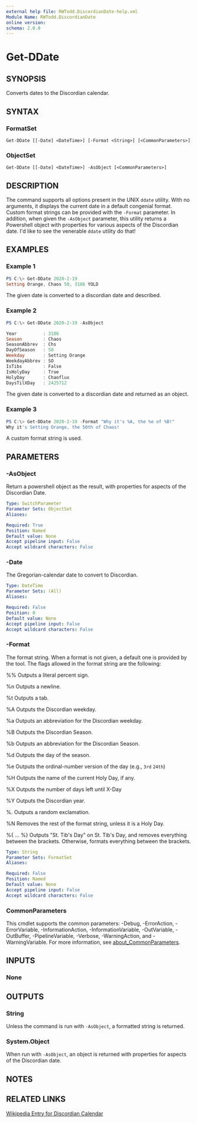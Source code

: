 ```yaml
---
external help file: RWTodd.DiscordianDate-help.xml
Module Name: RWTodd.DiscordianDate
online version:
schema: 2.0.0
---
```


# Get-DDate

## SYNOPSIS
Converts dates to the Discordian calendar.

## SYNTAX

### FormatSet
```
Get-DDate [[-Date] <DateTime>] [-Format <String>] [<CommonParameters>]
```

### ObjectSet
```
Get-DDate [[-Date] <DateTime>] -AsObject [<CommonParameters>]
```

## DESCRIPTION
The command supports all options present in the UNIX `ddate` utility.  With no arguments, it displays the current date in a default congenial format.  Custom format strings can be provided with the `-Format` parameter. In addition, when given the `-AsObject` parameter, this utility returns a Powershell object with properties for various aspects of the Discordian date. I'd like to see the venerable `ddate` utility do that!

## EXAMPLES

### Example 1
```powershell
PS C:\> Get-DDate 2020-2-19
Setting Orange, Chaos 50, 3186 YOLD
```

The given date is converted to a discordian date and described.

### Example 2
```powershell
PS C:\> Get-DDate 2020-2-19 -AsObject

Year          : 3186
Season        : Chaos
SeasonAbbrev  : Chs
DayOfSeason   : 50
Weekday       : Setting Orange
WeekdayAbbrev : SO
IsTibs        : False
IsHolyDay     : True
HolyDay       : Chaoflux
DaysTilXDay   : 2425712
```

The given date is converted to a discordian date and
 returned as an object.

### Example 3
```powershell
PS C:\> Get-DDate 2020-2-19 -Format "Why it's %A, the %e of %B!"
Why it's Setting Orange, the 50th of Chaos!
```

A custom format string is used.

## PARAMETERS

### -AsObject
Return a powershell object as the result, with properties for
aspects of the Discordian Date.

```yaml
Type: SwitchParameter
Parameter Sets: ObjectSet
Aliases:

Required: True
Position: Named
Default value: None
Accept pipeline input: False
Accept wildcard characters: False
```

### -Date
The Gregorian-calendar date to convert to Discordian.

```yaml
Type: DateTime
Parameter Sets: (All)
Aliases:

Required: False
Position: 0
Default value: None
Accept pipeline input: False
Accept wildcard characters: False
```

### -Format
The format string. When a format is not given, a default one is provided by the tool.  The flags allowed in the format string are the following:

%% Outputs a literal percent sign.

%n Outputs a newline.

%t Outputs a tab.

%A Outputs the Discordian weekday.

%a Outputs an abbreviation for the Discordian weekday.

%B Outputs the Discordian Season.

%b Outputs an abbreviation for the Discordian Season.

%d Outputs the day of the season.

%e Outputs the ordinal-number version of the day (e.g., `3rd` `24th`)

%H Outputs the name of the current Holy Day, if any.

%X Outputs the number of days left until X-Day

%Y Outputs the Discordian year.

%. Outputs a random exclamation.

%N Removes the rest of the format string, unless it is a Holy Day.

%{ ... %}  Outputs "St. Tib's Day" on St. Tib's Day, and removes everything between the brackets. Otherwise, formats everything between the brackets.

```yaml
Type: String
Parameter Sets: FormatSet
Aliases:

Required: False
Position: Named
Default value: None
Accept pipeline input: False
Accept wildcard characters: False
```

### CommonParameters
This cmdlet supports the common parameters: -Debug, -ErrorAction, -ErrorVariable, -InformationAction, -InformationVariable, -OutVariable, -OutBuffer, -PipelineVariable, -Verbose, -WarningAction, and -WarningVariable. For more information, see [about_CommonParameters](http://go.microsoft.com/fwlink/?LinkID=113216).

## INPUTS

### None

## OUTPUTS

### String
Unless the command is run with `-AsObject`, a formatted string is returned.

### System.Object
When run with `-AsObject`, an object is returned with properties for aspects of the Discordian date.

## NOTES

## RELATED LINKS

[Wikipedia Entry for Discordian Calendar](https://en.wikipedia.org/wiki/Discordian_calendar)